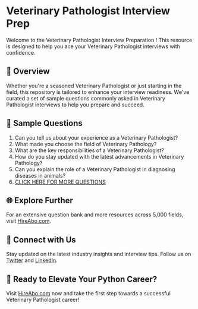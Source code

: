 # Veterinary Pathologist Interview Prep

Welcome to the Veterinary Pathologist Interview Preparation ! This resource is designed to help you ace your Veterinary Pathologist interviews with confidence.

## 🚀 Overview

Whether you're a seasoned Veterinary Pathologist or just starting in the field, this repository is tailored to enhance your interview readiness. We've curated a set of sample questions commonly asked in Veterinary Pathologist interviews to help you prepare and succeed.

## 📝 Sample Questions

1. Can you tell us about your experience as a Veterinary Pathologist?
2. What made you choose the field of Veterinary Pathology?
3. What are the key responsibilities of a Veterinary Pathologist?
4. How do you stay updated with the latest advancements in Veterinary Pathology?
5. Can you explain the role of a Veterinary Pathologist in diagnosing diseases in animals?
6. [CLICK HERE FOR MORE QUESTIONS](https://hireabo.com/job/24_0_2/Veterinary%20Pathologist)

## 🌐 Explore Further

For an extensive question bank and more resources across 5,000 fields, visit [HireAbo.com](https://www.hireabo.com).

## 📱 Connect with Us

Stay updated on the latest industry insights and interview tips. Follow us on [Twitter](https://twitter.com/hireabo) and [LinkedIn](https://www.linkedin.com/in/hire-abo-3609972a8/).

## 🚀 Ready to Elevate Your Python Career?

Visit [HireAbo.com](https://www.hireabo.com) now and take the first step towards a successful Veterinary Pathologist career!